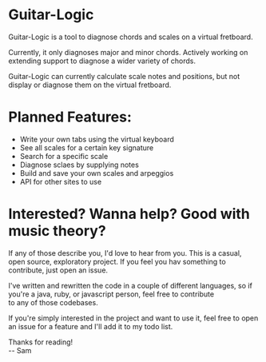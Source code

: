 # Guitar-Logic  

Guitar-Logic is a tool to diagnose chords and scales on a virtual fretboard.  
  
Currently, it only diagnoses major and minor chords. Actively working on extending support to diagnose a wider variety of chords.  
  
Guitar-Logic can currently calculate scale notes and positions, but not display or diagnose them on the virtual fretboard.  

# Planned Features:  

- Write your own tabs using the virtual keyboard  
- See all scales for a certain key signature  
- Search for a specific scale  
- Diagnose sclaes by supplying notes  
- Build and save your own scales and arpeggios  
- API for other sites to use  

# Interested? Wanna help? Good with music theory?  

If any of those describe you, I'd love to hear from you. This is a casual, open source, exploratory project. If you feel you hav something to contribute, just open an issue.    
  
I've written and rewritten the code in a couple of different languages, so if you're a java, ruby, or javascript person, feel free to contribute  
to any of those codebases.  
  
If you're simply interested in the project and want to use it, feel free to open an issue for a feature and I'll add it to my todo list.  
  
Thanks for reading!  
 -- Sam

